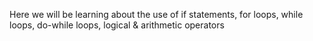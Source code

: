 Here we will be learning about the use of if statements, for loops, while loops, do-while loops, logical & arithmetic operators
